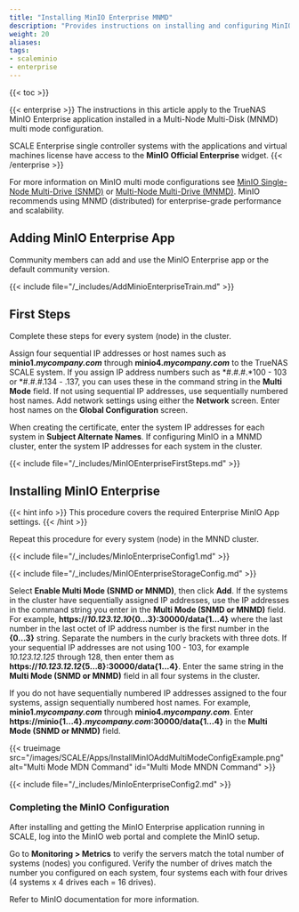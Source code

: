 ```yaml
---
title: "Installing MinIO Enterprise MNMD"
description: "Provides instructions on installing and configuring MinIO Enterprise in a Multi-Node Multi-Disk (MNMD) configuration."
weight: 20 
aliases: 
tags:
- scaleminio
- enterprise
---
```


{{< toc >}}

{{< enterprise >}}
The instructions in this article apply to the TrueNAS MinIO Enterprise application installed in a Multi-Node Multi-Disk (MNMD) multi mode configuration. 

SCALE Enterprise single controller systems with the applications and virtual machines license have access to the **MinIO Official Enterprise** widget. 
{{< /enterprise >}}

For more information on MinIO multi mode configurations see [MinIO Single-Node Multi-Drive (SNMD)](https://min.io/docs/minio/linux/operations/install-deploy-manage/deploy-minio-single-node-multi-drive.html) or [Multi-Node Multi-Drive (MNMD)](https://min.io/docs/minio/linux/operations/install-deploy-manage/deploy-minio-multi-node-multi-drive.html#minio-mnmd). MinIO recommends using MNMD (distributed) for enterprise-grade performance and scalability.

## Adding MinIO Enterprise App
Community members can add and use the MinIO Enterprise app or the default community version.

{{< include file="/_includes/AddMinioEnterpriseTrain.md" >}}

## First Steps
Complete these steps for every system (node) in the cluster. 

Assign four sequential IP addresses or host names such as **minio1.*mycompany.com*** through **minio4.*mycompany.com*** to the TrueNAS SCALE system. 
If you assign IP address numbers such as *#.#.#.*100 - 103 or *#.#.#.134 - .137, you can uses these in the command string in the **Multi Mode** field. 
If not using sequential IP addresses, use sequentially numbered host names. 
Add network settings using either the **Network** screen. Enter host names on the **Global Configuration** screen. 

When creating the certificate, enter the system IP addresses for each system in **Subject Alternate Names**. 
If configuring MinIO in a MNMD cluster, enter the system IP addresses for each system in the cluster.

{{< include file="/_includes/MinIOEnterpriseFirstSteps.md" >}}

## Installing MinIO Enterprise
{{< hint info >}}
This procedure covers the required Enterprise MinIO App settings.
{{< /hint >}}

Repeat this procedure for every system (node) in the MNND cluster. 

{{< include file="/_includes/MinIoEnterpriseConfig1.md" >}}

{{< include file="/_includes/MinIOEnterpriseStorageConfig.md" >}}

Select **Enable Multi Mode (SNMD or MNMD)**, then click **Add**. 
If the systems in the cluster have sequentially assigned IP addresses, use the IP addresses in the command string you enter in the **Multi Mode (SNMD or MNMD)** field. 
For example, <b>https://<i>10.123.12.10</i>{0...3}:30000/data{1...4}</b> where the last number in the last octet of IP address number is the first number in the **{0...3}** string. 
Separate the numbers in the curly brackets with three dots. 
If your sequential IP addresses are not using 100 - 103, for example *10.123.12.125* through 128, then enter them as <b>https://<i>10.123.12.12</i>{5...8}:30000/data{1...4}</b>.
Enter the same string in the **Multi Mode (SNMD or MNMD)** field in all four systems in the cluster. 

If you do not have sequentially numbered IP addresses assigned to the four systems, assign sequentially numbered host names. 
For example, **minio1.*mycompany.com*** through **minio4.*mycompany.com***. 
Enter <b>https://minio{1...4}.<i>mycompany.com</i>:30000/data{1...4}</b> in the **Multi Mode (SNMD or MNMD)** field.

{{< trueimage src="/images/SCALE/Apps/InstallMinIOAddMultiModeConfigExample.png" alt="Multi Mode MDN Command" id="Multi Mode MNDN Command" >}} 

{{< include file="/_includes/MinIoEnterpriseConfig2.md" >}}

### Completing the MinIO Configuration

After installing and getting the MinIO Enterprise application running in SCALE, log into the MinIO web portal and complete the MinIO setup.

Go to **Monitoring > Metrics** to verify the servers match the total number of systems (nodes) you configured. 
Verify the number of drives match the number you configured on each system, four systems each with four drives (4 systems x 4 drives each = 16 drives).

Refer to MinIO documentation for more information.
